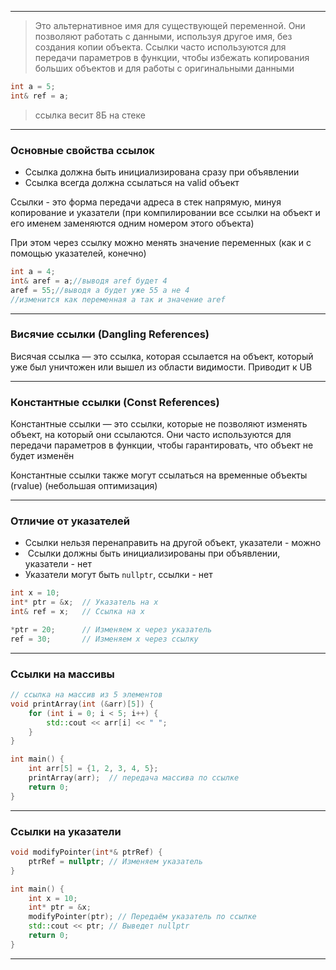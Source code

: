 ___
> Это альтернативное имя для существующей переменной. Они позволяют работать с данными, используя другое имя, без создания копии объекта. Ссылки часто используются для передачи параметров в функции, чтобы избежать копирования больших объектов и для работы с оригинальными данными

```cpp
int a = 5;
int& ref = a;
```

> ссылка весит 8Б на стеке

---
### Основные свойства ссылок

- Ссылка должна быть инициализирована сразу при объявлении
- Ссылка всегда должна ссылаться на valid объект

Ссылки - это форма передачи адреса в стек напрямую, минуя копирование и указатели (при компилировании все ссылки на объект и его именем заменяются одним номером этого объекта)

При этом через ссылку можно менять значение переменных (как и с помощью указателей, конечно)

```cpp
int a = 4;
int& aref = a;//выводя aref будет 4
aref = 55;//выводя а будет уже 55 а не 4
//изменится как переменная а так и значение aref
```

---

### Висячие ссылки (Dangling References)

Висячая ссылка — это ссылка, которая ссылается на объект, который уже был уничтожен или вышел из области видимости. Приводит к UB

---

### Константные ссылки (Const References)

Константные ссылки — это ссылки, которые не позволяют изменять объект, на который они ссылаются. Они часто используются для передачи параметров в функции, чтобы гарантировать, что объект не будет изменён

Константные ссылки также могут ссылаться на временные объекты (rvalue) (небольшая оптимизация)

---

### Отличие от указателей

- Ссылки нельзя перенаправить на другой объект, указатели - можно
-  Ссылки должны быть инициализированы при объявлении, указатели - нет
- Указатели могут быть `nullptr`, ссылки - нет

```cpp
int x = 10;
int* ptr = &x;  // Указатель на x
int& ref = x;   // Ссылка на x

*ptr = 20;      // Изменяем x через указатель
ref = 30;       // Изменяем x через ссылку
```

---

### Ссылки на массивы

```cpp
// ссылка на массив из 5 элементов
void printArray(int (&arr)[5]) {
    for (int i = 0; i < 5; i++) {
        std::cout << arr[i] << " ";
    }
}

int main() {
    int arr[5] = {1, 2, 3, 4, 5};
    printArray(arr);  // передача массива по ссылке
    return 0;
}
```

---

### Ссылки на указатели

```cpp
void modifyPointer(int*& ptrRef) {
    ptrRef = nullptr; // Изменяем указатель
}

int main() {
    int x = 10;
    int* ptr = &x;
    modifyPointer(ptr); // Передаём указатель по ссылке
    std::cout << ptr; // Выведет nullptr
    return 0;
}
```

---

